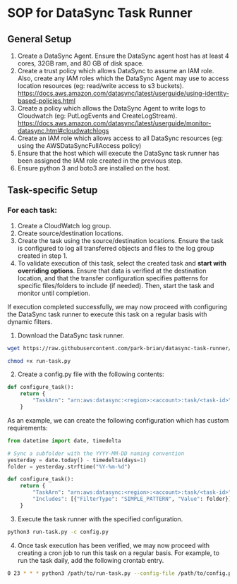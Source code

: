 # SOP for DataSync Task Runner

## General Setup

1. Create a DataSync Agent. Ensure the DataSync agent host has at least 4 cores, 32GB ram, and 80 GB of disk space.
2. Create a trust policy which allows DataSync to assume an IAM role. Also, create any IAM roles which the DataSync Agent may use to access location resources (eg: read/write access to s3 buckets). https://docs.aws.amazon.com/datasync/latest/userguide/using-identity-based-policies.html
3. Create a policy which allows the DataSync Agent to write logs to Cloudwatch (eg: PutLogEvents and CreateLogStream). https://docs.aws.amazon.com/datasync/latest/userguide/monitor-datasync.html#cloudwatchlogs
4. Create an IAM role which allows access to all DataSync resources (eg: using the AWSDataSyncFullAccess policy)
5. Ensure that the host which will execute the DataSync task runner has been assigned the IAM role created in the previous step.
6. Ensure python 3 and boto3 are installed on the host.

## Task-specific Setup

### For each task:

1. Create a CloudWatch log group.
2. Create source/destination locations.
3. Create the task using the source/destination locations. Ensure the task is configured to log all transferred objects and files to the log group created in step 1. 
4. To validate execution of this task, select the created task and **start with overriding options**. Ensure that data is verified at the destination location, and that the transfer configuration specifies patterns for specific files/folders to include (if needed). Then, start the task and monitor until completion.

If execution completed successfully, we may now proceed with configuring the DataSync task runner to execute this task on a regular basis with dynamic filters. 

1. Download the DataSync task runner. 
```sh
wget https://raw.githubusercontent.com/park-brian/datasync-task-runner/main/run-task.py

chmod +x run-task.py
```
2. Create a config.py file with the following contents:

```python
def configure_task():
    return {
        "TaskArn": "arn:aws:datasync:<region>:<account>:task/<task-id>"
    }
```

As an example, we can create the following configuration which has custom requirements:

```python
from datetime import date, timedelta

# Sync a subfolder with the YYYY-MM-DD naming convention
yesterday = date.today() - timedelta(days=1)
folder = yesterday.strftime("%Y-%m-%d")

def configure_task():
    return {
        "TaskArn": "arn:aws:datasync:<region>:<account>:task/<task-id>",
        "Includes": [{"FilterType": "SIMPLE_PATTERN", "Value": folder}],
    }
```
3. Execute the task runner with the specified configuration. 
```sh
python3 run-task.py -c config.py
```
4. Once task execution has been verified, we may now proceed with creating a cron job to run this task on a regular basis. For example, to run the task daily, add the following crontab entry.
```sh
0 23 * * * python3 /path/to/run-task.py --config-file /path/to/config.py
```